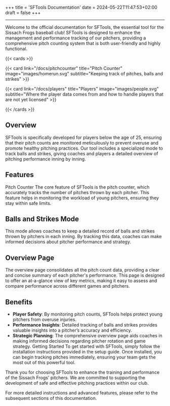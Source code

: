 +++
title = 'SFTools Documentation'
date = 2024-05-22T11:47:53+02:00
draft = false
+++

---

Welcome to the official documentation for SFTools, the essential tool for the Sissach Frogs baseball club! SFTools is designed to enhance the management and performance tracking of our pitchers, providing a comprehensive pitch counting system that is both user-friendly and highly functional.

{{< cards >}}

{{< card link="/docs/pitchcounter" title="Pitch Counter" image="images/homerun.svg" subtitle="Keeping track of pitches, balls and strikes" >}}

{{< card link="/docs/players" title="Players" image="images/people.svg" subtitle="Where the player data comes from and how to handle players that are not yet licensed" >}}

{{< /cards >}}

## Overview

SFTools is specifically developed for players below the age of 25, ensuring that their pitch counts are monitored meticulously to prevent overuse and promote healthy pitching practices. Our tool includes a specialized mode to track balls and strikes, giving coaches and players a detailed overview of pitching performance inning by inning.

## Features

Pitch Counter
The core feature of SFTools is the pitch counter, which accurately tracks the number of pitches thrown by each pitcher. This feature helps in monitoring the workload of young pitchers, ensuring they stay within safe limits.

## Balls and Strikes Mode

This mode allows coaches to keep a detailed record of balls and strikes thrown by pitchers in each inning. By tracking this data, coaches can make informed decisions about pitcher performance and strategy.

## Overview Page

The overview page consolidates all the pitch count data, providing a clear and concise summary of each pitcher's performance. This page is designed to offer an at-a-glance view of key metrics, making it easy to assess and compare performance across different games and pitchers.

## Benefits

- **Player Safety**: By monitoring pitch counts, SFTools helps protect young pitchers from overuse injuries.
- **Performance Insights**: Detailed tracking of balls and strikes provides valuable insights into a pitcher’s accuracy and efficiency.
- **Strategic Planning**: The comprehensive overview page aids coaches in making informed decisions regarding pitcher rotation and game strategy.
  Getting Started
  To get started with SFTools, simply follow the installation instructions provided in the setup guide. Once installed, you can begin tracking pitches immediately, ensuring your team gets the most out of this powerful tool.

Thank you for choosing SFTools to enhance the training and performance of the Sissach Frogs' pitchers. We are committed to supporting the development of safe and effective pitching practices within our club.

For more detailed instructions and advanced features, please refer to the subsequent sections of this documentation.
